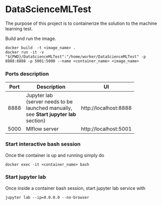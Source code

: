 # DataScienceMLTest

The purpose of this project is to containerize the solution to
the machine learning test.

Build and run the image.
```
docker build  -t <image_name> .
docker run -it -v "${PWD}/DataScienceMLTest":"/home/worker/DataScienceMLTest" -p 8888:8888 -p 5001:5000 --name <container_name> <image_name>
```
### Ports description

| **Port** | **Description**                                                                         | **UI**                |
|----------|-----------------------------------------------------------------------------------------|-----------------------|
| 8888     | Jupyter lab<br/> (server needs to be <br/> launched manually, <br/>see **Start jupyter lab** <br/> section) | http://localhost:8888 |
| 5000     | Mlflow server                                                                           | http://localhost:5001 |


### Start interactive bash session
Once the container is up and running simply do
```
docker exec -it <container_name> bash
```

### Start jupyter lab
Once inside a container bash session, start jupyter lab service with
```
jupyter lab --ip=0.0.0.0 --no-browser
```





